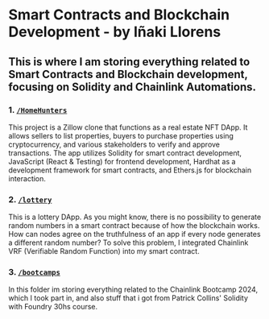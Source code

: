 # Smart Contracts and Blockchain Development - by Iñaki Llorens

## This is where I am storing everything related to Smart Contracts and Blockchain development, focusing on Solidity and Chainlink Automations.


### 1. [`/HomeHunters`](./HomeHunters)

This project is a Zillow clone that functions as a real estate NFT DApp. It allows sellers to list properties, buyers to purchase properties using cryptocurrency, and various stakeholders to verify and approve transactions. The app utilizes Solidity for smart contract development, JavaScript (React & Testing) for frontend development, Hardhat as a development framework for smart contracts, and Ethers.js for blockchain interaction.

### 2. [`/lottery`](./lottery)

This is a lottery DApp. As you might know, there is no possibility to generate random numbers in a smart contract because of how the blockchain works. How can nodes agree on the truthfulness of an app if every node generates a different random number? To solve this problem, I integrated Chainlink VRF (Verifiable Random Function) into my smart contract.

### 3. [`/bootcamps`](./bootcamps)

In this folder im storing everything related to the Chainlink Bootcamp 2024, which I took part in, and also stuff that i got from Patrick Collins' Solidity with Foundry 30hs course.
